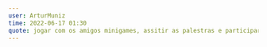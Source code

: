 ```yaml
---
user: ArturMuniz
time: 2022-06-17 01:30
quote: jogar com os amigos minigames, assitir as palestras e participar dos workshops.
---
```

